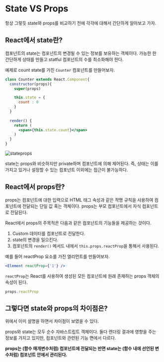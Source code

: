 # State VS Props

항상 그렇듯 state와 props를 비교하기 전에 각각에 대해서 간단하게 알아보고 가자.

## React에서 state란?

컴포넌트의 state는 컴포넌트의 변경될 수 있는 정보를 보유하는 객체이다. 가능한 한 간단하게 상태를 만들고 statful 컴포넌트의 수를 최소화해야 한다. 

예제로 count state를 가진 `Counter` 컴포넌트를 만들어보자.

```jsx
class Counter extends React.Component{
  constructor(props){
    super(props)

    this.state = {
      count : 0
    }
  }
   
  render() {
    return (
      <span>{this.state.count}</span>
    )
  }
}
```

![stateprops](https://user-images.githubusercontent.com/24274424/68212492-f81dac80-001c-11ea-9647-38078a4ed2f8.png)

state는 props와 비슷하지만 private하며 컴포넌트에 의해 제어된다. 즉, 상태는 이를 가지고 있거나 설정할 수 있는 컴포넌트 이외에는 접근이 불가능하다.

## React에서 props란?

props는 컴포넌트에 대한 입력으로 HTML 태그 속성과 같은 작명 규칙을 사용하여 컴포넌트에 전달되는 단일 값 혹는 객체이다.
props는 부모 컴포넌트에서 자식 컴포넌트로 전달된다.

React에서 props의 주목적은 다음과 같은 컴포넌트의 기능들을 제공하는 것이다.

1. Custom 데이터를 컴포넌트로 전달한다.
2. state의 변경을 일으킨다.
3. 컴포넌트의 `render()` 메서드 내에서 `this.props.reactProp`을 통해서 사용된다.

예를 들어 reactProp 요소를 가진 엘리먼트를 만들어보자.

```jsx
<Element reactProp={'1'} />
```

`reactProp`는 React를 사용하여 생성된 모든 컴포넌트에 원래 존재하는 props 객체의 속성이 된다.

```js
props.reactProp
```

## 그렇다면 state와 props의 차이점은?

위에서 이미 설명을 하면서 차이점이 보였을 수 있다.

props와 state는 모두 순수 자바스트립트 객체이다. 둘다 렌더링 결과에 영향을 주는 정보를 가지고 있지만, 컴포넌트와 관련된 기능 면에서 다르다.

**props는 (함수 매개변수처럼) 컴포넌트에 전달되는 반면 state는 (함수 내에 선언된 변수처럼) 컴포넌트 안에서 관리된다.**

